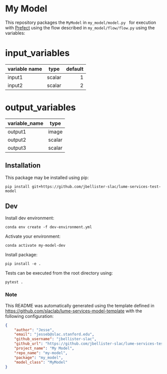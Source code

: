 # My Model

This repository packages the `MyModel` in `my_model/model.py ` for execution with [Prefect](https://docs.prefect.io/) using the flow described in `my_model/flow/flow.py` using the variables:

<!--- The input and output variable tables are replaced when generating the project in template/hooks/post_gen_project.py-->
# input_variables
|variable name| type |default|
|-------------|------|------:|
|input1       |scalar|      1|
|input2       |scalar|      2|


# output_variables
|variable_name| type |
|-------------|------|
|output1      |image |
|output2      |scalar|
|output3      |scalar|



## Installation

This package may be installed using pip:
```
pip install git+https://github.com/jbellister-slac/lume-services-test-model
```


## Dev

Install dev environment:
```
conda env create -f dev-environment.yml
```

Activate your environment:
```
conda activate my-model-dev
```

Install package:
```
pip install -e .
```

Tests can be executed from the root directory using:
```
pytest .
```

### Note
This README was automatically generated using the template defined in https://github.com/slaclab/lume-services-model-template with the following configuration:

```json
{
    "author": "Jesse",
    "email": "jesseb@slac.stanford.edu",
    "github_username": "jbellister-slac",
    "github_url": "https://github.com/jbellister-slac/lume-services-test-model",
    "project_name": "My Model", 
    "repo_name": "my-model", 
    "package": "my_model",
    "model_class": "MyModel"
}
```
